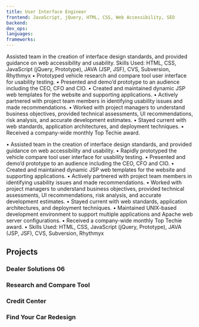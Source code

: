 ```yaml
---
title: User Interface Engineer
frontend: JavaScript, jQuery, HTML, CSS, Web Accessibility, SEO
backend:
dev_ops:
languages:
frameworks:
---
```


Assisted team in the creation of interface design standards, and provided guidance on web accessibility and usability. Skills Used: HTML, CSS, JavaScript (jQuery, Prototype), JAVA (JSP, JSF), CVS, Subversion, Rhythmyx
•	Prototyped vehicle research and compare tool user interface for usability testing.
•	Presented and demo’d prototype to an audience including the CEO, CFO and CIO.
•	Created and maintained dynamic JSP web templates for the website and supporting applications.
•	Actively partnered with project team members in identifying usability issues and made recommendations.
•	Worked with project managers to understand business objectives, provided technical assessments, UI recommendations, risk analysis, and accurate development estimates.
•	Stayed current with web standards, application architectures, and deployment techniques.
•	Received a company-wide monthly Top Techie award.


•	Assisted team in the creation of interface design standards, and provided guidance on web accessibility and usability.
•	Rapidly prototyped the vehicle compare tool user interface for usability testing.
•	Presented and demo’d prototype to an audience including the CEO, CFO and CIO.
•	Created and maintained dynamic JSP web templates for the website and supporting applications.
•	Actively partnered with project team members in identifying usability issues and made recommendations.
•	Worked with project managers to understand business objectives, provided technical assessments, UI recommendations, risk analysis, and accurate development estimates.
•	Stayed current with web standards, application architectures, and deployment techniques.
•	Maintained UNIX-based development environment to support multiple applications and Apache web server configurations.
•	Received a company-wide monthly Top Techie award.
•	Skills Used: HTML, CSS, JavaScript (jQuery, Prototype), JAVA (JSP, JSF), CVS, Subversion, Rhythmyx


## Projects

### Dealer Solutions 06

### Research and Compare Tool

### Credit Center

### Find Your Car Redesign

